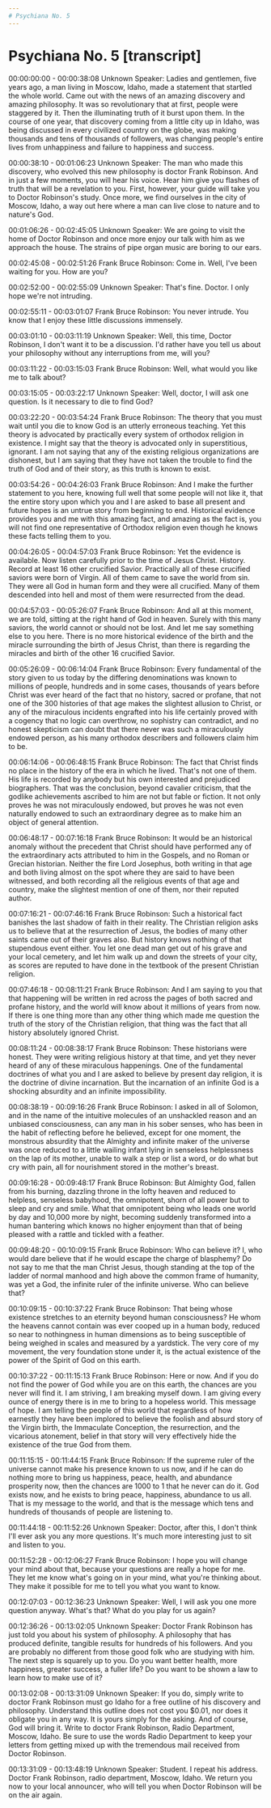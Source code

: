 ```yaml
---
# Psychiana No. 5 
---
```

# Psychiana No. 5 [transcript]

00:00:00:00 - 00:00:38:08
Unknown Speaker:
Ladies and gentlemen, five years ago, a man living in Moscow, Idaho, made a statement that startled the whole world. Came out with the news of an amazing discovery and amazing philosophy. It was so revolutionary that at first, people were staggered by it. Then the illuminating truth of it burst upon them. In the course of one year, that discovery coming from a little city up in Idaho, was being discussed in every civilized country on the globe, was making thousands and tens of thousands of followers, was changing people's entire lives from unhappiness and failure to happiness and success.


00:00:38:10 - 00:01:06:23
Unknown Speaker:
The man who made this discovery, who evolved this new philosophy is doctor Frank Robinson. And in just a few moments, you will hear his voice. Hear him give you flashes of truth that will be a revelation to you. First, however, your guide will take you to Doctor Robinson's study. Once more, we find ourselves in the city of Moscow, Idaho, a way out here where a man can live close to nature and to nature's God.


00:01:06:26 - 00:02:45:05
Unknown Speaker:
We are going to visit the home of Doctor Robinson and once more enjoy our talk with him as we approach the house. The strains of pipe organ music are boring to our ears.


00:02:45:08 - 00:02:51:26
Frank Bruce Robinson:
Come in. Well, I've been waiting for you. How are you?


00:02:52:00 - 00:02:55:09
Unknown Speaker:
That's fine. Doctor. I only hope we're not intruding.


00:02:55:11 - 00:03:01:07
Frank Bruce Robinson:
You never intrude. You know that I enjoy these little discussions immensely.


00:03:01:10 - 00:03:11:19
Unknown Speaker:
Well, this time, Doctor Robinson, I don't want it to be a discussion. I'd rather have you tell us about your philosophy without any interruptions from me, will you?


00:03:11:22 - 00:03:15:03
Frank Bruce Robinson:
Well, what would you like me to talk about?


00:03:15:05 - 00:03:22:17
Unknown Speaker:
Well, doctor, I will ask one question. Is it necessary to die to find God?


00:03:22:20 - 00:03:54:24
Frank Bruce Robinson:
The theory that you must wait until you die to know God is an utterly erroneous teaching. Yet this theory is advocated by practically every system of orthodox religion in existence. I might say that the theory is advocated only in superstitious, ignorant. I am not saying that any of the existing religious organizations are dishonest, but I am saying that they have not taken the trouble to find the truth of God and of their story, as this truth is known to exist.


00:03:54:26 - 00:04:26:03
Frank Bruce Robinson:
And I make the further statement to you here, knowing full well that some people will not like it, that the entire story upon which you and I are asked to base all present and future hopes is an untrue story from beginning to end. Historical evidence provides you and me with this amazing fact, and amazing as the fact is, you will not find one representative of Orthodox religion even though he knows these facts telling them to you.


00:04:26:05 - 00:04:57:03
Frank Bruce Robinson:
Yet the evidence is available. Now listen carefully prior to the time of Jesus Christ. History. Record at least 16 other crucified Savior. Practically all of these crucified saviors were born of Virgin. All of them came to save the world from sin. They were all God in human form and they were all crucified. Many of them descended into hell and most of them were resurrected from the dead.


00:04:57:03 - 00:05:26:07
Frank Bruce Robinson:
And all at this moment, we are told, sitting at the right hand of God in heaven. Surely with this many saviors, the world cannot or should not be lost. And let me say something else to you here. There is no more historical evidence of the birth and the miracle surrounding the birth of Jesus Christ, than there is regarding the miracles and birth of the other 16 crucified Savior.


00:05:26:09 - 00:06:14:04
Frank Bruce Robinson:
Every fundamental of the story given to us today by the differing denominations was known to millions of people, hundreds and in some cases, thousands of years before Christ was ever heard of the fact that no history, sacred or profane, that not one of the 300 histories of that age makes the slightest allusion to Christ, or any of the miraculous incidents engrafted into his life certainly proved with a cogency that no logic can overthrow, no sophistry can contradict, and no honest skepticism can doubt that there never was such a miraculously endowed person, as his many orthodox describers and followers claim him to be.


00:06:14:06 - 00:06:48:15
Frank Bruce Robinson:
The fact that Christ finds no place in the history of the era in which he lived. That's not one of them. His life is recorded by anybody but his own interested and prejudiced biographers. That was the conclusion, beyond cavalier criticism, that the godlike achievements ascribed to him are not but fable or fiction. It not only proves he was not miraculously endowed, but proves he was not even naturally endowed to such an extraordinary degree as to make him an object of general attention.


00:06:48:17 - 00:07:16:18
Frank Bruce Robinson:
It would be an historical anomaly without the precedent that Christ should have performed any of the extraordinary acts attributed to him in the Gospels, and no Roman or Grecian historian. Neither the fire Lord Josephus, both writing in that age and both living almost on the spot where they are said to have been witnessed, and both recording all the religious events of that age and country, make the slightest mention of one of them, nor their reputed author.


00:07:16:21 - 00:07:46:16
Frank Bruce Robinson:
Such a historical fact banishes the last shadow of faith in their reality. The Christian religion asks us to believe that at the resurrection of Jesus, the bodies of many other saints came out of their graves also. But history knows nothing of that stupendous event either. You let one dead man get out of his grave and your local cemetery, and let him walk up and down the streets of your city, as scores are reputed to have done in the textbook of the present Christian religion.


00:07:46:18 - 00:08:11:21
Frank Bruce Robinson:
And I am saying to you that that happening will be written in red across the pages of both sacred and profane history, and the world will know about it millions of years from now. If there is one thing more than any other thing which made me question the truth of the story of the Christian religion, that thing was the fact that all history absolutely ignored Christ.


00:08:11:24 - 00:08:38:17
Frank Bruce Robinson:
These historians were honest. They were writing religious history at that time, and yet they never heard of any of these miraculous happenings. One of the fundamental doctrines of what you and I are asked to believe by present day religion, it is the doctrine of divine incarnation. But the incarnation of an infinite God is a shocking absurdity and an infinite impossibility.


00:08:38:19 - 00:09:16:26
Frank Bruce Robinson:
I asked in all of Solomon, and in the name of the intuitive molecules of an unshackled reason and an unbiased consciousness, can any man in his sober senses, who has been in the habit of reflecting before he believed, except for one moment, the monstrous absurdity that the Almighty and infinite maker of the universe was once reduced to a little wailing infant lying in senseless helplessness on the lap of its mother, unable to walk a step or list a word, or do what but cry with pain, all for nourishment stored in the mother's breast.


00:09:16:28 - 00:09:48:17
Frank Bruce Robinson:
But Almighty God, fallen from his burning, dazzling throne in the lofty heaven and reduced to helpless, senseless babyhood, the omnipotent, shorn of all power but to sleep and cry and smile. What that omnipotent being who leads one world by day and 10,000 more by night, becoming suddenly transformed into a human bantering which knows no higher enjoyment than that of being pleased with a rattle and tickled with a feather.


00:09:48:20 - 00:10:09:15
Frank Bruce Robinson:
Who can believe it? I, who would dare believe that if he would escape the charge of blasphemy? Do not say to me that the man Christ Jesus, though standing at the top of the ladder of normal manhood and high above the common frame of humanity, was yet a God, the infinite ruler of the infinite universe. Who can believe that?


00:10:09:15 - 00:10:37:22
Frank Bruce Robinson:
That being whose existence stretches to an eternity beyond human consciousness? He whom the heavens cannot contain was ever cooped up in a human body, reduced so near to nothingness in human dimensions as to being susceptible of being weighed in scales and measured by a yardstick. The very core of my movement, the very foundation stone under it, is the actual existence of the power of the Spirit of God on this earth.


00:10:37:22 - 00:11:15:13
Frank Bruce Robinson:
Here or now. And if you do not find the power of God while you are on this earth, the chances are you never will find it. I am striving, I am breaking myself down. I am giving every ounce of energy there is in me to bring to a hopeless world. This message of hope. I am telling the people of this world that regardless of how earnestly they have been implored to believe the foolish and absurd story of the Virgin birth, the Immaculate Conception, the resurrection, and the vicarious atonement, belief in that story will very effectively hide the existence of the true God from them.


00:11:15:15 - 00:11:44:15
Frank Bruce Robinson:
If the supreme ruler of the universe cannot make his presence known to us now, and if he can do nothing more to bring us happiness, peace, health, and abundance prosperity now, then the chances are 1000 to 1 that he never can do it. God exists now, and he exists to bring peace, happiness, abundance to us all. That is my message to the world, and that is the message which tens and hundreds of thousands of people are listening to.


00:11:44:18 - 00:11:52:26
Unknown Speaker:
Doctor, after this, I don't think I'll ever ask you any more questions. It's much more interesting just to sit and listen to you.


00:11:52:28 - 00:12:06:27
Frank Bruce Robinson:
I hope you will change your mind about that, because your questions are really a hope for me. They let me know what's going on in your mind, what you're thinking about. They make it possible for me to tell you what you want to know.


00:12:07:03 - 00:12:36:23
Unknown Speaker:
Well, I will ask you one more question anyway. What's that? What do you play for us again?


00:12:36:26 - 00:13:02:05
Unknown Speaker:
Doctor Frank Robinson has just told you about his system of philosophy. A philosophy that has produced definite, tangible results for hundreds of his followers. And you are probably no different from those good folk who are studying with him. The next step is squarely up to you. Do you want better health, more happiness, greater success, a fuller life? Do you want to be shown a law to learn how to make use of it?


00:13:02:08 - 00:13:31:09
Unknown Speaker:
If you do, simply write to doctor Frank Robinson must go Idaho for a free outline of his discovery and philosophy. Understand this outline does not cost you $0.01, nor does it obligate you in any way. It is yours simply for the asking. And of course, God will bring it. Write to doctor Frank Robinson, Radio Department, Moscow, Idaho. Be sure to use the words Radio Department to keep your letters from getting mixed up with the tremendous mail received from Doctor Robinson.


00:13:31:09 - 00:13:48:19
Unknown Speaker:
Student. I repeat his address. Doctor Frank Robinson, radio department, Moscow, Idaho. We return you now to your local announcer, who will tell you when Doctor Robinson will be on the air again.